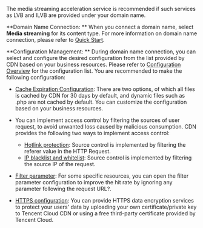 The media streaming acceleration service is recommended if such services as LVB and ILVB are provided under your domain name.

**Domain Name Connection: **
When you connect a domain name, select **Media streaming** for its content type. For more information on domain name connection, please refer to [Quick Start]().

**Configuration Management: **
During domain name connection, you can select and configure the desired configuration from the list provided by CDN based on your business resources. Please refer to [Configuration Overview]() for the configuration list. You are recommended to make the following configuration:

+ [Cache Expiration Configuration](): There are two options, of which all files is cached by CDN for 30 days by default, and dynamic files such as .php are not cached by default. You can customize the configuration based on your business resources.

+ You can implement access control by filtering the sources of user request, to avoid unwanted loss caused by malicious consumption. CDN provides the following two ways to implement access control:
	+ [Hotlink protection](): Source control is implemented by filtering the referer value in the HTTP Request.
	+ [IP blacklist and whitelist](): Source control is implemented by filtering the source IP of the request.

+ [Filter parameter](): For some specific resources, you can open the filter parameter configuration to improve the hit rate by ignoring any parameter following the request URL?.

+ [HTTPS configuration](): You can provide HTTPS data encryption services to protect your users' data by uploading your own certificate/private key to Tencent Cloud CDN or using a free third-party certificate provided by Tencent Cloud.

